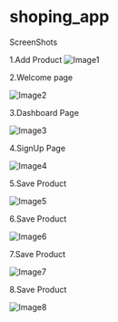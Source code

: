 # shoping_app

ScreenShots

1.Add Product
![Image1](Image1.jpg)

2.Welcome page

![Image2](Image2.jpg)

3.Dashboard Page

![Image3](Image3.jpg)

4.SignUp Page

![Image4](Image4.jpg)

5.Save Product

![Image5](Image5.jpg)

6.Save Product

![Image6](Image6.jpg)

7.Save Product

![Image7](Image7.jpg)

8.Save Product

![Image8](Image8.jpg)



